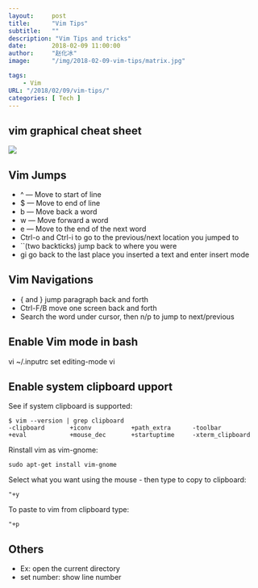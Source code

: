 ```yaml
---
layout:     post
title:      "Vim Tips"
subtitle:   ""
description: "Vim Tips and tricks"
date:       2018-02-09 11:00:00
author:     "赵化冰"
image:      "/img/2018-02-09-vim-tips/matrix.jpg"

tags:
    - Vim
URL: "/2018/02/09/vim-tips/"
categories: [ Tech ]
---
```

## vim graphical cheat sheet

![](/img/2018-02-09-vim-tips/vi-vim-cheat-sheet.svg)
<!--more-->
## Vim Jumps

* ^ — Move to start of line
* $ — Move to end of line
* b — Move back a word
* w — Move forward a word
* e — Move to the end of the next word
* Ctrl-o and Ctrl-i to go to the previous/next location you jumped to
* ``(two backticks) jump back to where you were
* gi go back to the last place you inserted a text and enter insert mode

## Vim Navigations

* { and } jump paragraph back and forth
* Ctrl-F/B move one screen back and forth
* Search the word under cursor, then n/p to jump to next/previous


## Enable Vim mode in bash
vi ~/.inputrc
set editing-mode vi

## Enable system clipboard upport

See if system clipboard is supported:
```
$ vim --version | grep clipboard
-clipboard       +iconv           +path_extra      -toolbar
+eval            +mouse_dec       +startuptime     -xterm_clipboard
```

Rinstall vim as vim-gnome:
```
sudo apt-get install vim-gnome
```
Select what you want using the mouse - then type to copy to clipboard:
```
"+y
```

To paste to vim from clipboard type:
```
"+p
```
## Others
* Ex: open the current directory
* set number: show line number
